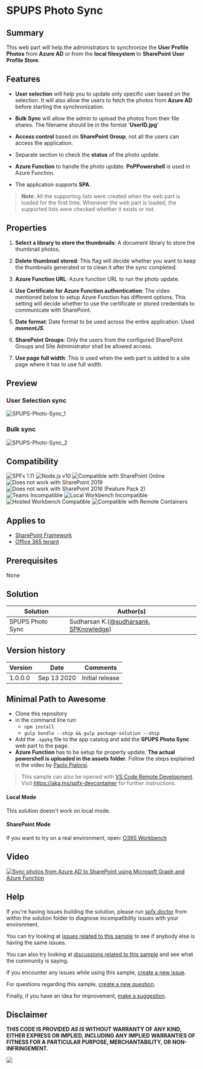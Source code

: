 # SPUPS Photo Sync

## Summary

This web part will help the administrators to synchronize the **User Profile Photos** from **Azure AD** or from the **local filesystem** to **SharePoint User Profile Store**.

## Features

* **User selection** will help you to update only specific user based on the selection. It will also allow the users to fetch the photos from **Azure AD** before starting the synchronization.

* **Bulk Sync** will allow the admin to upload the photos from their file shares. The filename should be in the format '**UserID.jpg**'

* **Access control** based on **SharePoint Group**, not all the users can access the application.

* Separate section to check the **status** of the photo update.

* **Azure Function** to handle the photo update. **PnPPowershell** is used in Azure Function.

* The application supports **SPA**.

> **_Note_**: All the supporting lists were created when the web part is loaded for the first time. Whenever the web part is loaded, the supported lists were checked whether it exists or not.

## Properties

1. **Select a library to store the thumbnails**: A document library to store the thumbnail photos.

2. **Delete thumbnail stored**: This flag will decide whether you want to keep the thumbnails generated or to clean it after the sync completed.

3. **Azure Function URL**: Azure function URL to run the photo update.

4. **Use Certificate for Azure Function authentication**: The video mentioned below to setup Azure Function has different options. This setting will decide whether to use the certificate or stored credentials to communicate with SharePoint.

5. **Date format**: Date format to be used across the entire application. Used _**momentJS**_.

6. **SharePoint Groups**: Only the users from the configured SharePoint Groups and Site Administrator shall be allowed access.

7. **Use page full width**: This is used when the web part is added to a site page where it has to use full width. 

## Preview

### User Selection sync

![SPUPS-Photo-Sync_1](./assets/SPUPS_Photo_Sync_1.gif)

### Bulk sync

![SPUPS-Photo-Sync_2](./assets/SPUPS_Photo_Sync_2.gif)

## Compatibility

![SPFx 1.11](https://img.shields.io/badge/SPFx-1.11.0-green.svg)
![Node.js v10](https://img.shields.io/badge/Node.js-v10-green.svg)
![Compatible with SharePoint Online](https://img.shields.io/badge/SharePoint%20Online-Compatible-green.svg)
![Does not work with SharePoint 2019](https://img.shields.io/badge/SharePoint%20Server%202019-Incompatible-red.svg "SharePoint Server 2019 requires SPFx 1.4.1 or lower")
![Does not work with SharePoint 2016 (Feature Pack 2)](https://img.shields.io/badge/SharePoint%20Server%202016%20(Feature%20Pack%202)-Incompatible-red.svg "SharePoint Server 2016 Feature Pack 2 requires SPFx 1.1")
![Teams Incompatible](https://img.shields.io/badge/Teams-Incompatible-lightgrey.svg)
![Local Workbench Incompatible](https://img.shields.io/badge/Local%20Workbench-Incompatible-red.svg "This solution requires access to a document library")
![Hosted Workbench Compatible](https://img.shields.io/badge/Hosted%20Workbench-Compatible-green.svg)
![Compatible with Remote Containers](https://img.shields.io/badge/Remote%20Containers-Compatible-green.svg)

## Applies to

* [SharePoint Framework](https:/dev.office.com/sharepoint)
* [Office 365 tenant](https://dev.office.com/sharepoint/docs/spfx/set-up-your-development-environment)

## Prerequisites
 
None

## Solution

Solution|Author(s)
--------|---------
SPUPS Photo Sync | Sudharsan K.([@sudharsank](https://twitter.com/sudharsank), [SPKnowledge](https://spknowledge.com/))

## Version history

Version|Date|Comments
-------|----|--------
1.0.0.0|Sep 13 2020|Initial release

## Minimal Path to Awesome

- Clone this repository
- in the command line run:
  - `npm install`
  - `gulp bundle --ship && gulp package-solution --ship`
- Add the `.sppkg` file to the app catalog and add the **SPUPS Photo Sync** web part to the page.
- **Azure Function** has to be setup for property update. **The actual powershell is uploaded in the assets folder**. Follow the steps explained in the video by [Paolo Pialorsi](https://www.youtube.com/watch?v=plS_1BsQAto&list=PL-KKED6SsFo8TxDgQmvMO308p51AO1zln&index=2&t=0s).

>  This sample can also be opened with [VS Code Remote Development](https://code.visualstudio.com/docs/remote/remote-overview). Visit https://aka.ms/spfx-devcontainer for further instructions.


#### Local Mode
This solution doesn't work on local mode.

#### SharePoint Mode
If you want to try on a real environment, open:
[O365 Workbench](https://your-domain.sharepoint.com/_layouts/15/workbench.aspx)

## Video

[![Sync photos from Azure AD to SharePoint using Microsoft Graph and Azure Function](./assets/video-thumbnail.jpg)](https://www.youtube.com/watch?v=0z4QqIo67gQ "Sync photos from Azure AD to SharePoint using Microsoft Graph and Azure Function")

## Help

If you're having issues building the solution, please run [spfx doctor](https://pnp.github.io/cli-microsoft365/cmd/spfx/spfx-doctor/) from within the solution folder to diagnose incompatibility issues with your environment.

You can try looking at [issues related to this sample](https://github.com/pnp/sp-dev-fx-webparts/issues?q=label%3A%22sample%3A%20react-photo-sync") to see if anybody else is having the same issues.

You can also try looking at [discussions related to this sample](https://github.com/pnp/sp-dev-fx-webparts/discussions?discussions_q=react-photo-sync) and see what the community is saying.

If you encounter any issues while using this sample, [create a new issue](https://github.com/pnp/sp-dev-fx-webparts/issues/new?assignees=&labels=Needs%3A+Triage+%3Amag%3A%2Ctype%3Abug-suspected%2Csample%3A%20react-photo-sync&template=bug-report.yml&sample=react-photo-sync&authors=@sudharsank&title=react-photo-sync%20-%20).

For questions regarding this sample, [create a new question](https://github.com/pnp/sp-dev-fx-webparts/issues/new?assignees=&labels=Needs%3A+Triage+%3Amag%3A%2Ctype%3Aquestion%2Csample%3A%20react-photo-sync&template=question.yml&sample=react-photo-sync&authors=@sudharsank&title=react-photo-sync%20-%20).

Finally, if you have an idea for improvement, [make a suggestion](https://github.com/pnp/sp-dev-fx-webparts/issues/new?assignees=&labels=Needs%3A+Triage+%3Amag%3A%2Ctype%3Aenhancement%2Csample%3A%20react-photo-sync&template=question.yml&sample=react-photo-sync&authors=@sudharsank&title=react-photo-sync%20-%20).

## Disclaimer

**THIS CODE IS PROVIDED *AS IS* WITHOUT WARRANTY OF ANY KIND, EITHER EXPRESS OR IMPLIED, INCLUDING ANY IMPLIED WARRANTIES OF FITNESS FOR A PARTICULAR PURPOSE, MERCHANTABILITY, OR NON-INFRINGEMENT.**


<img src="https://pnptelemetry.azurewebsites.net/sp-dev-fx-webparts/samples/react-photo-sync" />
